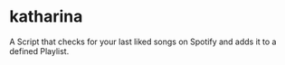 # katharina
A Script that checks for your last liked songs on Spotify and adds it to a defined Playlist.
